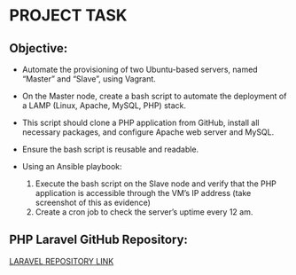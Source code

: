 # PROJECT TASK

## Objective:
- Automate the provisioning of two Ubuntu-based servers, named “Master” and “Slave”, using Vagrant.

- On the Master node, create a bash script to automate the deployment of a LAMP (Linux, Apache, MySQL, PHP) stack.

- This script should clone a PHP application from GitHub, install all necessary packages, and configure Apache web server and MySQL. 

- Ensure the bash script is reusable and readable.

- Using an Ansible playbook:
   1. Execute the bash script on the Slave node and verify that the PHP application is accessible through the VM’s IP address (take screenshot of this as evidence)
   2. Create a cron job to check the server’s uptime every 12 am.


## PHP Laravel GitHub Repository:

[LARAVEL REPOSITORY LINK](https://github.com/laravel/laravel)

